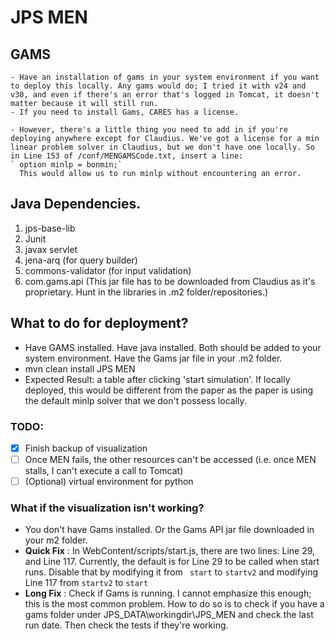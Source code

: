 # JPS MEN

## GAMS
 	- Have an installation of gams in your system environment if you want to deploy this locally. Any gams would do; I tried it with v24 and v30, and even if there's an error that's logged in Tomcat, it doesn't matter because it will still run. 
 	- If you need to install Gams, CARES has a license. 

 	- However, there's a little thing you need to add in if you're deploying anywhere except for Claudius. We've got a license for a min linear problem solver in Claudius, but we don't have one locally. So in Line 153 of /conf/MENGAMSCode.txt, insert a line: 
 	` option minlp = bonmin;`
 	  This would allow us to run minlp without encountering an error. 

## Java Dependencies. 
 1. jps-base-lib
 2. Junit
 3. javax servlet
 4. jena-arq (for query builder)
 5. commons-validator (for input validation)
 6. com.gams.api (This jar file has to be downloaded from Claudius as it's proprietary. Hunt in the libraries in .m2 folder/repositories.)

## What to do for deployment? 
 - Have GAMS installed. Have java installed. Both should be added to your system environment. Have the Gams jar file in your .m2 folder. 
 - mvn clean install JPS MEN
 - Expected Result: a table after clicking 'start simulation'. If locally deployed, this would be different from the paper as the paper is using the default minlp solver that we don't possess locally. 

### TODO: 
 - [x] Finish backup of visualization
 - [ ] Once MEN fails, the other resources can't be accessed (i.e. once MEN stalls, I can't execute a call to Tomcat)
 - [ ] \(Optional) virtual environment for python

### What if the visualization isn't working?
 - You don't have Gams installed. Or the Gams API jar file downloaded in your m2 folder. 
 - **Quick Fix** : In WebContent/scripts/start.js, there are two lines: Line 29, and Line 117. Currently, the default is for Line 29 to be called when start runs. Disable that by modifying it from ` start` to `startv2` and modifying Line 117 from `startv2` to `start`
 - **Long Fix** : Check if Gams is running. I cannot emphasize this enough; this is the most common problem. How to do so is to check if you have a gams folder under JPS_DATA\workingdir\JPS_MEN and check the last run date. Then check the tests if they're working. 
 	
